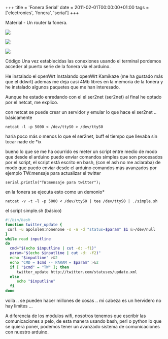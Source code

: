 +++
title = 'Fonera Serial'
date = 2011-02-01T00:00:00+01:00
tags = ['electronics', 'fonera', 'serial']
+++

Material - Un router la fonera.

![](/images/Electronics/Fonera_serial1.jpg)

![](/images/Electronics/Fonera_serial2.jpg)

![](/images/Electronics/Fonera_serial3.jpg)


Código
Una vez establecidas las conexiones usando el terminal pordemos acceder al puerto serie de la fonera via el arduino.

He instalado el openWrt Instalando openWrt Kamikaze (me ha gustado más que el ddwrt) ademas me deja casi 4Mb libres en la memoria de la fonera y he instalado algunos paquetes que me han interesado.

Aunque he estado enredando con el el ser2net (ser2net) al final he optado por el netcat, me explico.

con netcat se puede crear un servidor y emular lo que hace el ser2net ..  básicamente

`netcat -l -p 5000 < /dev/ttyS0 > /dev/ttyS0`

haría poco  más o menos lo que el ser2net, buff el tiempo que llevaba sin tocar nade de *ix

bueno lo que se me ha ocurrido es meter un script entre medio de modo que desde el arduino puedo enviar comandos simples que son procesados por el script, el script está escrito en bash, (con el ash no me aclaraba) de modo que puedo enviar desde el arduino comandos más avanzados por ejemplo TW:mensaje para actualizar el twitter

`serial.println("TW:mensaje para twitter");`

en la fonera se ejecuta esto como un demonio* 

`netcat -v -t -l -p 5000 < /dev/ttyS0 | tee /dev/ttyS0 | ./simple.sh`

el script simple.sh  (básico)

```bash
#!/bin/bash
function twitter_update {
 curl -u apololem:nonenone -s -n -d "status=$param" $1 &>/dev/null
}
while read inputline
do
  cmd="$(echo $inputline | cut -d: -f1)"
  param="$(echo $inputline | cut -d: -f2)"
  echo "$inputline" >&2
  echo "CMD = $cmd -- PARAM = $param" >&2
  if [ "$cmd" = "TW" ]; then
     twitter_update http://twitter.com/statuses/update.xml
  else
     echo "$inputline"
  fi
done
```

voila .. se pueden hacer millones de cosas .. mi cabeza es un hervidero no hay limites ...

A diferencia de los módulos wifi, nosotros tenemos que escribir las comunicaciones a pelo, de esta manera usando bash, perl o python lo que se quiera poner, podemos tener un avanzado sistema de comunicaciones con nuestro arduino.